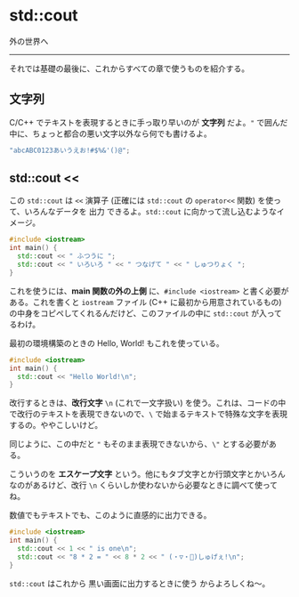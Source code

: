 # std::cout

外の世界へ

---

それでは基礎の最後に、これからすべての章で使うものを紹介する。

## 文字列

C/C++ でテキストを表現するときに手っ取り早いのが **文字列** だよ。`"` で囲んだ中に、ちょっと都合の悪い文字以外なら何でも書けるよ。

```cpp
"abcABC0123あいうえお!#$%&'()@";
```

## std::cout <<

この `std::cout` は `<<` 演算子 (正確には `std::cout` の `operator<<` 関数) を使って、いろんなデータを 出力 できるよ。`std::cout` に向かって流し込むようなイメージ。

```cpp
#include <iostream>
int main() {
  std::cout << " ふつうに ";
  std::cout << " いろいろ " << " つなげて " << " しゅつりょく ";
}
```

これを使うには、**main 関数の外の上側** に、`#include <iostream>` と書く必要がある。これを書くと `iostream` ファイル (C++ に最初から用意されているもの) の中身をコピペしてくれるんだけど、このファイルの中に `std::cout` が入ってるわけ。

最初の環境構築のときの Hello, World! もこれを使っている。

```cpp
#include <iostream>
int main() {
  std::cout << "Hello World!\n";
}
```

改行するときは、**改行文字** `\n` (これで一文字扱い) を使う。これは、コードの中で改行のテキストを表現できないので、`\` で始まるテキストで特殊な文字を表現するの。ややこしいけど。

同じように、この中だと `"` もそのまま表現できないから、`\"` とする必要がある。

こういうのを **エスケープ文字** という。他にもタブ文字とか行頭文字とかいろんなのがあるけど、改行 `\n` くらいしか使わないから必要なときに調べて使ってね。

数値でもテキストでも、このように直感的に出力できる。

```cpp
#include <iostream>
int main() {
  std::cout << 1 << " is one\n";
  std::cout << "8 * 2 = " << 8 * 2 << " (・▽・💠)しゅげぇ!\n";
}
```

`std::cout` はこれから 黒い画面に出力するときに使う からよろしくね〜。
